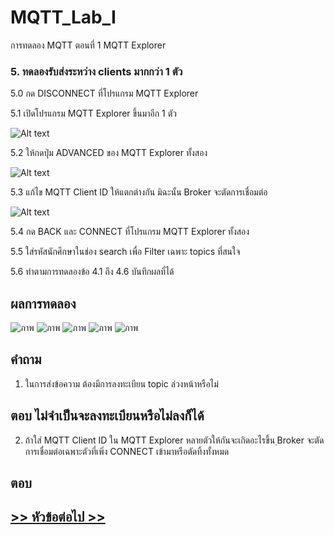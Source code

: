 # MQTT_Lab_I
การทดลอง MQTT ตอนที่ 1  MQTT Explorer


### 5. ทดลองรับส่งระหว่าง clients มากกว่า 1 ตัว

5.0 กด DISCONNECT ที่โปรแกรม MQTT Explorer 

5.1 เปิดโปรแกรม MQTT Explorer ขึ้นมาอีก 1 ตัว

![Alt text](Pictures/Picture-11.png)

5.2 ให้กดปุ่ม ADVANCED ของ MQTT Explorer ทั้งสอง

![Alt text](./Pictures/Picture-12.png)


5.3 แก้ไข MQTT Client ID ให้แตกต่างกัน มิฉะนั้น Broker จะตัดการเชื่อมต่อ

![Alt text](./Pictures/Picture-13.png)

5.4 กด BACK และ CONNECT ที่โปรแกรม MQTT Explorer ทั้งสอง

5.5 ใส่รหัสนักศึกษาในช่อง search เพื่อ Filter เฉพาะ topics ที่สนใจ

5.6 ทำตามการทดลองข้อ 4.1 ถึง 4.6  บันทึกผลที่ได้

## ผลการทดลอง
![ภาพ](https://github.com/kammam19/MQTT_Lab_I/assets/112167732/b3412ac1-2aae-465e-b4c4-0478f3235497)
![ภาพ](https://github.com/kammam19/MQTT_Lab_I/assets/112167732/95cb5467-d50a-451d-893c-49b575f4e156)
![ภาพ](https://github.com/kammam19/MQTT_Lab_I/assets/112167732/c4603389-5566-434e-b6e4-0497ffd4724d)
![ภาพ](https://github.com/kammam19/MQTT_Lab_I/assets/112167732/1ca89fdd-aa46-4c7e-af51-f252f50c4856)
![ภาพ](https://github.com/kammam19/MQTT_Lab_I/assets/112167732/3100cb16-1497-41ec-bb9e-7abf17293176)

## คำถาม 

1. ในการส่งข้อความ ต้องมีการลงทะเบียน topic ล่วงหน้าหรือไม่
## ตอบ ไม่จำเป็นจะลงทะเบียนหรือไม่ลงก็ได้

2. ถ้าใส่ MQTT Client ID ใน MQTT Explorer หลายตัวให้กันจะเกิดอะไรขึ้น ฺBroker จะตัดการเชื่อมต่อเฉพาะตัวที่เพิ่ง CONNECT เข้ามาหรือตัดทิ้งทั้งหมด
## ตอบ 

##  [>> หัวข้อต่อไป >>](./MQTT_Sheet_lab_3.md) 
